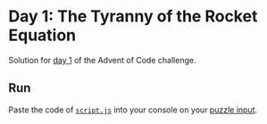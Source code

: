 # Day 1: The Tyranny of the Rocket Equation
Solution for [day 1](https://adventofcode.com/2019/day/1) of the Advent of Code challenge.

## Run
Paste the code of [`script.js`](script.js) into your console on your [puzzle input](https://adventofcode.com/2019/day/1/input).
